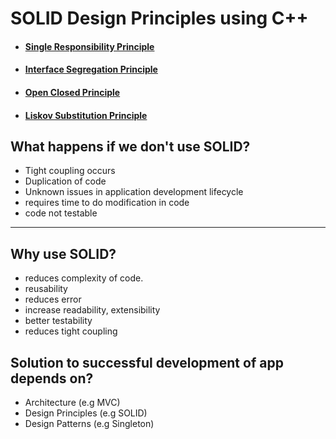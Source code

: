 # SOLID Design Principles using C++

* #### [Single Responsibility Principle](https://github.com/tal95shah/SOLID_Principles/tree/master/SingleResponsibility)<br/>
* #### [Interface Segregation Principle](https://github.com/tal95shah/SOLID_Principles/tree/master/InterfaceSegregation)<br/>
* #### [Open Closed Principle](https://github.com/tal95shah/SOLID_Principles/tree/master/OpenClosed)<br/>
* #### [Liskov Substitution Principle](https://github.com/tal95shah/SOLID_Principles/tree/master/LiskovSubstitution)<br/>

## What happens if we don't use SOLID?

* Tight coupling occurs
* Duplication of code
* Unknown issues in application development lifecycle
* requires time to do modification in code
* code not testable

<hr />

## Why use SOLID?

* reduces complexity of code.
* reusability
* reduces error
* increase readability, extensibility
* better testability
* reduces tight coupling


## Solution to successful development of app depends on?

* Architecture (e.g MVC)
* Design Principles (e.g SOLID)
* Design Patterns (e.g Singleton)